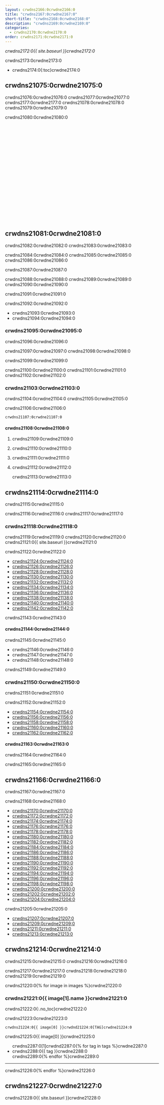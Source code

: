 ```yaml
---
layout: crwdns2166:0crwdne2166:0
title: "crwdns2167:0crwdne2167:0"
short-title: "crwdns2168:0crwdne2168:0"
description: "crwdns2169:0crwdne2169:0"
categories:
  - crwdns2170:0crwdne2170:0
order: crwdns2171:0crwdne2171:0
---
```

*crwdns2172:0{{ site.baseurl }}crwdne2172:0*

crwdns2173:0crwdne2173:0

- crwdns2174:0{:toc}crwdne2174:0

## crwdns21075:0crwdne21075:0

crwdns21076:0crwdne21076:0 crwdns21077:0crwdne21077:0 crwdns2177:0crwdne2177:0 crwdns21078:0crwdne21078:0 crwdns21079:0crwdne21079:0

crwdns21080:0crwdne21080:0

<div class="video-wrapper">
    <iframe width="560" height="315" src="crwdns2222:0crwdne2222:0" frameborder="0" allowfullscreen></iframe>
</div>

## crwdns21081:0crwdne21081:0

crwdns21082:0crwdne21082:0 crwdns21083:0crwdne21083:0

crwdns21084:0crwdne21084:0 crwdns21085:0crwdne21085:0 crwdns21086:0crwdne21086:0

crwdns21087:0crwdne21087:0

crwdns21088:0crwdne21088:0 crwdns21089:0crwdne21089:0 crwdns21090:0crwdne21090:0

crwdns21091:0crwdne21091:0

crwdns21092:0crwdne21092:0

- crwdns21093:0crwdne21093:0
- crwdns21094:0crwdne21094:0

### crwdns21095:0crwdne21095:0

crwdns21096:0crwdne21096:0

crwdns21097:0crwdne21097:0 crwdns21098:0crwdne21098:0

crwdns21099:0crwdne21099:0

crwdns21100:0crwdne21100:0 crwdns21101:0crwdne21101:0 crwdns21102:0crwdne21102:0

### crwdns21103:0crwdne21103:0

crwdns21104:0crwdne21104:0 crwdns21105:0crwdne21105:0

crwdns21106:0crwdne21106:0

    crwdns21107:0crwdne21107:0
    

#### crwdns21108:0crwdne21108:0

1. crwdns21109:0crwdne21109:0
2. crwdns21110:0crwdne21110:0
3. crwdns21111:0crwdne21111:0
4. crwdns21112:0crwdne21112:0

    crwdns21113:0crwdne21113:0
    

## crwdns21114:0crwdne21114:0

crwdns21115:0crwdne21115:0

crwdns21116:0crwdne21116:0 crwdns21117:0crwdne21117:0

### crwdns21118:0crwdne21118:0

crwdns21119:0crwdne21119:0 crwdns21120:0crwdne21120:0 crwdns21121:0{{ site.baseurl }}crwdne21121:0

crwdns21122:0crwdne21122:0

- [crwdns21124:0crwdne21124:0](crwdns21123:0crwdne21123:0)
- [crwdns21126:0crwdne21126:0](crwdns21125:0crwdne21125:0)
- [crwdns21128:0crwdne21128:0](crwdns21127:0crwdne21127:0)
- [crwdns21130:0crwdne21130:0](crwdns21129:0crwdne21129:0)
- [crwdns21132:0crwdne21132:0](crwdns21131:0crwdne21131:0)
- [crwdns21134:0crwdne21134:0](crwdns21133:0crwdne21133:0)
- [crwdns21136:0crwdne21136:0](crwdns21135:0crwdne21135:0)
- [crwdns21138:0crwdne21138:0](crwdns21137:0crwdne21137:0)
- [crwdns21140:0crwdne21140:0](crwdns21139:0crwdne21139:0)
- [crwdns21142:0crwdne21142:0](crwdns21141:0crwdne21141:0)

crwdns21143:0crwdne21143:0

#### crwdns21144:0crwdne21144:0

crwdns21145:0crwdne21145:0

- crwdns21146:0crwdne21146:0
- crwdns21147:0crwdne21147:0
- crwdns21148:0crwdne21148:0

crwdns21149:0crwdne21149:0

### crwdns21150:0crwdne21150:0

crwdns21151:0crwdne21151:0

crwdns21152:0crwdne21152:0

- [crwdns21154:0crwdne21154:0](crwdns21153:0crwdne21153:0)
- [crwdns21156:0crwdne21156:0](crwdns21155:0crwdne21155:0)
- [crwdns21158:0crwdne21158:0](crwdns21157:0crwdne21157:0)
- [crwdns21160:0crwdne21160:0](crwdns21159:0crwdne21159:0)
- [crwdns21162:0crwdne21162:0](crwdns21161:0crwdne21161:0)

#### crwdns21163:0crwdne21163:0

crwdns21164:0crwdne21164:0

crwdns21165:0crwdne21165:0

## crwdns21166:0crwdne21166:0

crwdns21167:0crwdne21167:0

crwdns21168:0crwdne21168:0

- [crwdns21170:0crwdne21170:0](crwdns21169:0crwdne21169:0)
- [crwdns21172:0crwdne21172:0](crwdns21171:0crwdne21171:0)
- [crwdns21174:0crwdne21174:0](crwdns21173:0crwdne21173:0)
- [crwdns21176:0crwdne21176:0](crwdns21175:0crwdne21175:0)
- [crwdns21178:0crwdne21178:0](crwdns21177:0crwdne21177:0)
- [crwdns21180:0crwdne21180:0](crwdns21179:0crwdne21179:0)
- [crwdns21182:0crwdne21182:0](crwdns21181:0crwdne21181:0)
- [crwdns21184:0crwdne21184:0](crwdns21183:0crwdne21183:0)
- [crwdns21186:0crwdne21186:0](crwdns21185:0crwdne21185:0)
- [crwdns21188:0crwdne21188:0](crwdns21187:0crwdne21187:0)
- [crwdns21190:0crwdne21190:0](crwdns21189:0crwdne21189:0)
- [crwdns21192:0crwdne21192:0](crwdns21191:0crwdne21191:0)
- [crwdns21194:0crwdne21194:0](crwdns21193:0crwdne21193:0)
- [crwdns21196:0crwdne21196:0](crwdns21195:0crwdne21195:0)
- [crwdns21198:0crwdne21198:0](crwdns21197:0crwdne21197:0)
- [crwdns21200:0crwdne21200:0](crwdns21199:0crwdne21199:0)
- [crwdns21202:0crwdne21202:0](crwdns21201:0crwdne21201:0)
- [crwdns21204:0crwdne21204:0](crwdns21203:0crwdne21203:0)

crwdns21205:0crwdne21205:0

- [crwdns21207:0crwdne21207:0](crwdns21206:0crwdne21206:0)
- [crwdns21209:0crwdne21209:0](crwdns21208:0crwdne21208:0)
- [crwdns21211:0crwdne21211:0](crwdns21210:0crwdne21210:0)
- [crwdns21213:0crwdne21213:0](crwdns21212:0crwdne21212:0)

## crwdns21214:0crwdne21214:0

crwdns21215:0crwdne21215:0 crwdns21216:0crwdne21216:0

crwdns21217:0crwdne21217:0 crwdns21218:0crwdne21218:0 crwdns21219:0crwdne21219:0

crwdns21220:0{% for image in images %}crwdne21220:0

### crwdns21221:0{{ image[1].name }}crwdne21221:0

crwdns21222:0{:.no_toc}crwdne21222:0

crwdns21223:0crwdne21223:0

`crwdns21224:0{{ image[0] }}crwdnd21224:0[TAG]crwdne21224:0`

crwdns21225:0{{ image[0] }}crwdne21225:0

<ul class="list-2cols">
  crwdns2287:0[1]crwdnd2287:0{% for tag in tags %}crwdne2287:0
<li>crwdns2288:0{{ tag }}crwdne2288:0</li>
crwdns2289:0{% endfor %}crwdne2289:0
</ul>

* * *

crwdns21226:0{% endfor %}crwdne21226:0

## crwdns21227:0crwdne21227:0

crwdns21228:0{{ site.baseurl }}crwdne21228:0